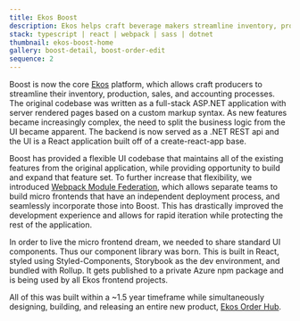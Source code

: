 ```yaml
---
title: Ekos Boost
description: Ekos helps craft beverage makers streamline inventory, production, sales, and accounting with one affordable business management software.
stack: typescript | react | webpack | sass | dotnet
thumbnail: ekos-boost-home
gallery: boost-detail, boost-order-edit
sequence: 2
---
```


Boost is now the core [Ekos](https://goekos.com) platform, which allows craft producers to streamline their inventory, production, sales, and accounting processes. The original codebase was written as a full-stack ASP.NET application with server rendered pages based on a custom markup syntax. As new features became increasingly complex, the need to split the business logic from the UI became apparent. The backend is now served as a .NET REST api and the UI is a React application built off of a create-react-app base.

Boost has provided a flexible UI codebase that maintains all of the existing features from the original application, while providing opportunity to build and expand that feature set. To further increase that flexibility, we introduced [Webpack Module Federation](https://webpack.js.org/concepts/module-federation/), which allows separate teams to build micro frontends that have an independent deployment process, and seamlessly incorporate those into Boost. This has drastically improved the development experience and allows for rapid iteration while protecting the rest of the application.

In order to live the micro frontend dream, we needed to share standard UI components. Thus our component library was born. This is built in React, styled using Styled-Components, Storybook as the dev environment, and bundled with Rollup. It gets published to a private Azure npm package and is being used by all Ekos frontend projects.

All of this was built within a ~1.5 year timeframe while simultaneously designing, building, and releasing an entire new product, [Ekos Order Hub](/projects/ekos-order-hub).